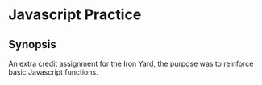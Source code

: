 # Javascript Practice

## Synopsis

An extra credit assignment for the Iron Yard, the purpose was to reinforce basic Javascript functions.
